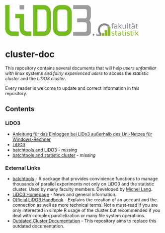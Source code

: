 ![lido3 logo](media/LiDO3-Logo.JPG) + ![statistik logo](media/logo_fk_2017.png)

# cluster-doc

This repository contains several documents that will help *users unfamiliar with linux* systems and *fairly experienced users* to access the *statistic cluster* and the *LiDO3 cluster*.

Every reader is welcome to update and correct information in this repository.

## Contents

### LiDO3

- [Anleitung für das Einloggen bei LiDo3 außerhalb des Uni-Netzes für Windows-Rechner](docs/externes_einloggen_lido3/index.md)
- [LiDO3](docs/lido3/index.md)
- [batchtools and LiDO3](docs/batchtools_lido3/index.md) - *missing*
- [batchtools and statistic cluster](docs/batchtools_statistic_cluster/index.md) - *missing*

### External Links

- [batchtools](https://github.com/mllg/batchtools) - R package that provides convinience functions to manage thousands of parallel experiments not only on LiDO3 and the statistic cluster. Used by many faculty members. Developed by [Michel Lang](https://www.statistik.tu-dortmund.de/lang.html).
- [LiDO3 Homepage](https://www.lido.tu-dortmund.de/cms/de/home/) - News and general information.
- [Official LiDO3 Handbook](https://www.lido.tu-dortmund.de/cms/de/LiDO3/LiDO3_first_contact_handout.pdf) - Explains the creation of an account and the connection as well as more technical terms. Not a must-read if you are only interested in simple R usage of the cluster but recommended if you deal with complex parallelization or many file system operations.
- [Outdated Cluster Documentation](https://www.statistik.tu-dortmund.de/rechnerdoku/tutorial/Computecluster.html) - This repository aims to replace this outdated documentation.
